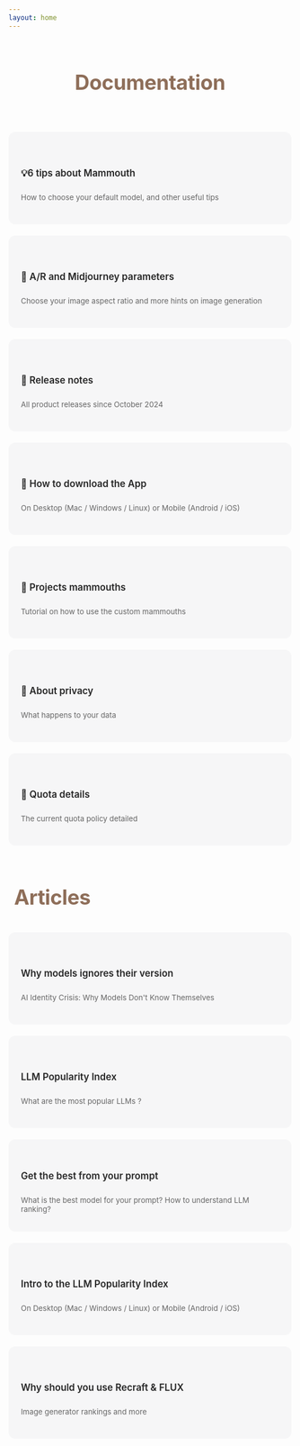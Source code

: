```yaml
---
layout: home
---
```


<style>
    /* Mode clair */
    :root {
        --bg-color: #f6f6f7 !important;
        --text-color: #252525 !important;
        --detail-text: #666666 !important;
        --card-hover-border: #8e6e59 !important;
        --title-color: #8e6e59 !important;
        --card-shadow: rgba(0, 0, 0, 0.1) !important;
        --vp-c-brand-1: #8e6e59 !important;
        --vp-c-brand-2:rgb(72, 58, 49) !important;
    }

    /* Mode sombre */
    html.dark {
        --bg-color: #252525 !important;
        --text-color: #ffffff !important;
        --detail-text: #8b8b8b !important;
        --card-hover-border: #8b8b8b !important;
        --title-color: #8e6e59 !important;
        --card-shadow: rgba(255, 255, 255, 0.1) !important;
    }

    .features-grid {
        display: grid;
        grid-template-columns: repeat(auto-fit, minmax(300px, 1fr));
        gap: 20px;
    }

    .feature-card {
        background-color: var(--bg-color);
        padding: 20px;
        border-radius: 12px;
        cursor: pointer;
        text-decoration: none !important;
        color: var(--text-color) !important;
        display: flex;
        flex-direction: column;
        justify-content: center; /* Centre verticalement */
        min-height: 120px; /* Hauteur minimale fixe */
        transition: all 0.3s ease;
        border: 2px solid transparent;
    }

    .feature-card:hover {
        border-color: var(--card-hover-border);
        transform: translateY(-2px);
    }

    .feature-title {
        font-size: 1.2em;
        margin-bottom: 12px;
        text-decoration: none !important;
        font-weight: 600;
        color: var(--text-color);
    }

    .feature-details {
        color: var(--detail-text);
        margin-bottom: 0;
        font-size: 0.95em;
        line-height: 1,6;
        text-decoration: none !important;
    }

    a {
        text-decoration: none !important;
    }

    .site-title {
        margin-top: 60px;
        margin-bottom: 30px;
        color: var(--title-color) !important;
        padding: 10px !important;
        font-size: 2.6em !important;
        font-weight: 700 !important;
        letter-spacing: -0.4px;
    }
</style>

<header>
  <h1 class="site-title">Documentation</h1>
</header>

<div class="features-grid">
  <a href="docs/six-useful-tips-about-mammouth" class="feature-card">
        <h3 class="feature-title">💡6 tips about Mammouth</h3>
        <p class="feature-details">How to choose your default model, and other useful tips</p>
  </a>

  <a href="docs/aspect-ratio-and-midjourney-parameters" class="feature-card">
        <h3 class="feature-title">📏 A/R and Midjourney parameters</h3>
        <p class="feature-details">Choose your image aspect ratio and more hints on image generation</p>
  </a>
  
  <a href="docs/release-notes" class="feature-card">
        <h3 class="feature-title">🚀 Release notes</h3>
        <p class="feature-details">All product releases since October 2024</p>
  </a>

  <a href="docs/how-to-download-the-mammouth-app" class="feature-card">
        <h3 class="feature-title">📲 How to download the App</h3>
        <p class="feature-details">On Desktop (Mac / Windows / Linux) or Mobile (Android / iOS)</p>
    </a>

  <a href="docs/mammouth-assistant-tutorial" class="feature-card">
        <h3 class="feature-title">📂 Projects mammouths</h3>
        <p class="feature-details">Tutorial on how to use the custom mammouths</p>
    </a>

  <a href="docs/about-privacy" class="feature-card">
        <h3 class="feature-title">🔏 About privacy</h3>
        <p class="feature-details">What happens to your data</p>
    </a>

  <a href="docs/quota-policy" class="feature-card">
        <h3 class="feature-title">🧮 Quota details</h3>
        <p class="feature-details">The current quota policy detailed</p>
    </a>
</div>


<h1 class="site-title">Articles</h1>

<div class="features-grid">
  <a href="docs/model-self-awarenesss" class="feature-card">
        <h3 class="feature-title">Why models ignores their version</h3>
        <p class="feature-details">AI Identity Crisis: Why Models Don't Know Themselves</p>
    </a>
    
  <a href="docs/the-most-popular-llm" class="feature-card">
        <h3 class="feature-title">LLM Popularity Index</h3>
        <p class="feature-details">What are the most popular LLMs ?</p>
    </a>

  <a href="docs/get-the-best-result-from-your-prompt" class="feature-card">
        <h3 class="feature-title">Get the best from your prompt</h3>
        <p class="feature-details">What is the best model for your prompt? How to understand LLM ranking?</p>
    </a>

  <a href="docs/introducing-llm-popularity-index" class="feature-card">
        <h3 class="feature-title">Intro to the LLM Popularity Index</h3>
        <p class="feature-details">On Desktop (Mac / Windows / Linux) or Mobile (Android / iOS)</p>
    </a>

  <a href="docs/why-should-you-use-flux-pro" class="feature-card">
        <h3 class="feature-title">Why should you use Recraft & FLUX</h3>
        <p class="feature-details">Image generator rankings and more</p>
    </a>

</div>


<!--
hero:
  name: Documentation

features:
  - title: Aspect ratio and Midjourney parameters
    details: Choose your image aspect ratio and more hints on image generation
    link: docs/aspect-ratio-and-midjourney-parameters
  - title: How to use image to image
    details: Image to Image with FLUX and Retexture with FLUX DEPTH
    link: docs/how-to-use-image-to-image
  - title: Release notes
    details: All product releases since October 2024
    link: docs/release-notes
  - title: About privacy
    details: What happens to your data
    link: docs/about-privacy
  - title: How to download the Mammouth App
    details: From Desktop (Mac/Windows/Linux) or Mobile (Android & iOS), you can download the app
    link: docs/how-to-download-the-mammouth-app
  - title: Custom mammouths & projects
    details: Tutorial on how to use the mammouths
    link: docs/mammouth-assistant-tutorial
  - title: Model versions (FAQ)
    details: Why the AIs are not self-aware on Mammouth
    link: docs/model-self-awarenesss
  - title: Why should you use FLUX Pro
    details: Image generators ranking & more
    link: docs/why-should-you-use-flux-pro
  - title: LLM Popularity Index
    details: What are the most popular LLMs ?
    link: docs/the-most-popular-llm

-->
